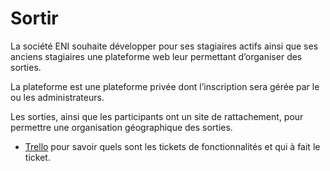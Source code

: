 # Sortir

La société ENI souhaite développer pour ses stagiaires actifs ainsi que ses anciens stagiaires une plateforme web leur permettant d’organiser des sorties.

La plateforme est une plateforme privée dont l’inscription sera gérée par le ou les
administrateurs.

Les sorties, ainsi que les participants ont un site de rattachement, pour permettre une
organisation géographique des sorties.

- [Trello](https://trello.com/b/WP1vNDRC/sortircom) pour savoir quels sont les tickets de fonctionnalités et qui à fait le ticket.
